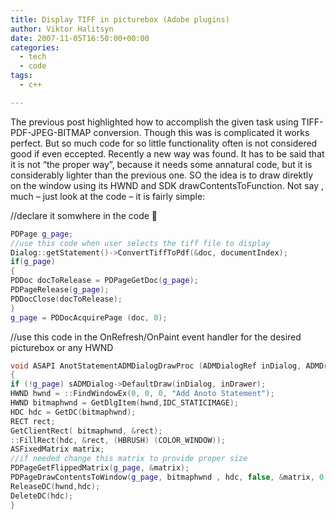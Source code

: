 ```yaml
---
title: Display TIFF in picturebox (Adobe plugins)
author: Viktor Halitsyn
date: 2007-11-05T16:50:00+00:00
categories:
  - tech
  - code
tags:
  - c++

---
```

The previous post highlighted how to accomplish the given task using TIFF-PDF-JPEG-BITMAP conversion. Though this was is complicated it works perfect. But so much code for so little functionality often is not considered good if even eccepted. Recently a new way was found. It has to be said that it is not &#8220;the proper way&#8221;, because it needs some annatural code, but it is considerably lighter than the previous one. SO the idea is to draw direktly on the window using its HWND and SDK drawContentsToFunction. Not say , much &#8211; just look at the code &#8211; it is fairly simple:

//declare it somwhere in the code 🙂

```cpp
PDPage g_page;
//use this code when user selects the tiff file to display
Dialog::getStatement()->ConvertTiffToPdf(&doc, documentIndex);
if(g_page) 
{
PDDoc docToRelease = PDPageGetDoc(g_page);
PDPageRelease(g_page);
PDDocClose(docToRelease);
}
g_page = PDDocAcquirePage (doc, 0);
```

//use this code in the OnRefresh/OnPaint event handler for the desired picturebox or any HWND


```cpp
void ASAPI AnotStatementADMDialogDrawProc (ADMDialogRef inDialog, ADMDrawerRef inDrawer)
{
if (!g_page) sADMDialog->DefaultDraw(inDialog, inDrawer);
HWND hwnd = ::FindWindowEx(0, 0, 0, "Add Anoto Statement");
HWND bitmaphwnd = GetDlgItem(hwnd,IDC_STATICIMAGE);
HDC hdc = GetDC(bitmaphwnd);
RECT rect;
GetClientRect( bitmaphwnd, &rect);
::FillRect(hdc, &rect, (HBRUSH) (COLOR_WINDOW));
ASFixedMatrix matrix;
//if needed change this matrix to provide proper size
PDPageGetFlippedMatrix(g_page, &matrix);
PDPageDrawContentsToWindow(g_page, bitmaphwnd , hdc, false, &matrix, 0,0,0);
ReleaseDC(hwnd,hdc);
DeleteDC(hdc);
}
```